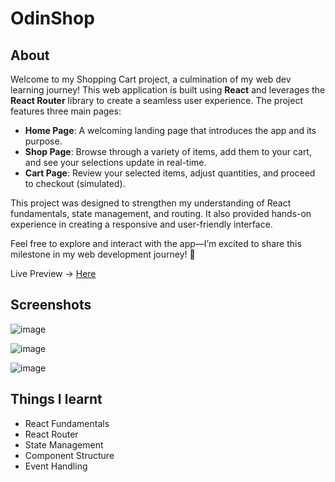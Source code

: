 # OdinShop
## About
Welcome to my Shopping Cart project, a culmination of my web dev learning journey! This web application is built using **React** and leverages the **React Router** library to create a seamless user experience. The project features three main pages:  

- **Home Page**: A welcoming landing page that introduces the app and its purpose.  
- **Shop Page**: Browse through a variety of items, add them to your cart, and see your selections update in real-time.  
- **Cart Page**: Review your selected items, adjust quantities, and proceed to checkout (simulated).  

This project was designed to strengthen my understanding of React fundamentals, state management, and routing. It also provided hands-on experience in creating a responsive and user-friendly interface.  

Feel free to explore and interact with the app—I’m excited to share this milestone in my web development journey! 🚀

Live Preview -> [Here](https://shopping-cart-e4c.pages.dev/)

## Screenshots
![image](https://github.com/user-attachments/assets/3f853f42-7c73-45aa-9d68-43cb52b21c99)

![image](https://github.com/user-attachments/assets/88a9c7c8-8164-45f2-afb4-81f9b307aa2a)

![image](https://github.com/user-attachments/assets/49fc098f-4a43-4a12-9c72-8c852a04f7dc)

## Things I learnt
- React Fundamentals
- React Router
- State Management
- Component Structure
- Event Handling
